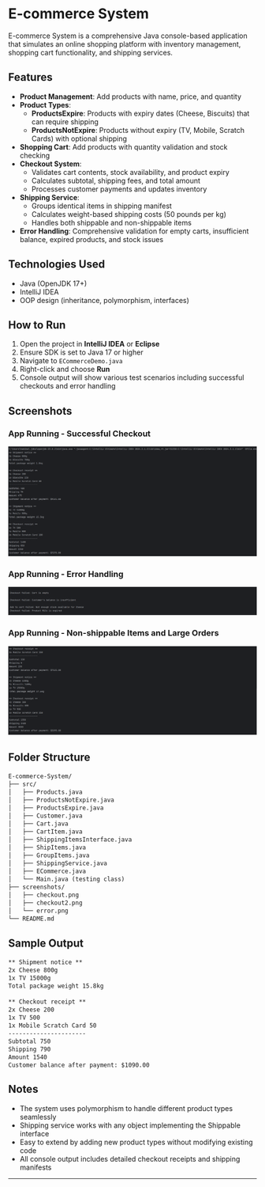 # E-commerce System

E-commerce System is a comprehensive Java console-based application that simulates an online shopping platform with inventory management, shopping cart functionality, and shipping services.

## Features

- **Product Management**: Add products with name, price, and quantity
- **Product Types**:
  - **ProductsExpire**: Products with expiry dates (Cheese, Biscuits) that can require shipping
  - **ProductsNotExpire**: Products without expiry (TV, Mobile, Scratch Cards) with optional shipping
- **Shopping Cart**: Add products with quantity validation and stock checking
- **Checkout System**: 
  - Validates cart contents, stock availability, and product expiry
  - Calculates subtotal, shipping fees, and total amount
  - Processes customer payments and updates inventory
- **Shipping Service**: 
  - Groups identical items in shipping manifest
  - Calculates weight-based shipping costs (50 pounds per kg)
  - Handles both shippable and non-shippable items
- **Error Handling**: Comprehensive validation for empty carts, insufficient balance, expired products, and stock issues

## Technologies Used

- Java (OpenJDK 17+)
- IntelliJ IDEA 
- OOP design (inheritance, polymorphism, interfaces)

## How to Run

1. Open the project in **IntelliJ IDEA** or **Eclipse**
2. Ensure SDK is set to Java 17 or higher
3. Navigate to `ECommerceDemo.java`
4. Right-click and choose **Run**
5. Console output will show various test scenarios including successful checkouts and error handling

## Screenshots

### App Running - Successful Checkout
![Successful Checkout](screenshots/checkout.png)

### App Running - Error Handling
![Error Handling](screenshots/error.png)

### App Running - Non-shippable Items and Large Orders
![Shipping Notice](screenshots/checkout2.png)

## Folder Structure

```
E-commerce-System/
├── src/
│   ├── Products.java
│   ├── ProductsNotExpire.java
│   ├── ProductsExpire.java
│   ├── Customer.java
│   ├── Cart.java
│   ├── CartItem.java
│   ├── ShippingItemsInterface.java
│   ├── ShipItems.java
│   ├── GroupItems.java
│   ├── ShippingService.java
│   ├── ECommerce.java
│   └── Main.java (testing class)
├── screenshots/
│   ├── checkout.png
│   ├── checkout2.png
│   └── error.png
└── README.md
```

## Sample Output

```
** Shipment notice **
2x Cheese 800g
1x TV 15000g
Total package weight 15.8kg

** Checkout receipt **
2x Cheese 200
1x TV 500
1x Mobile Scratch Card 50
----------------------
Subtotal 750
Shipping 790
Amount 1540
Customer balance after payment: $1090.00
```

## Notes

- The system uses polymorphism to handle different product types seamlessly
- Shipping service works with any object implementing the Shippable interface
- Easy to extend by adding new product types without modifying existing code
- All console output includes detailed checkout receipts and shipping manifests

---
